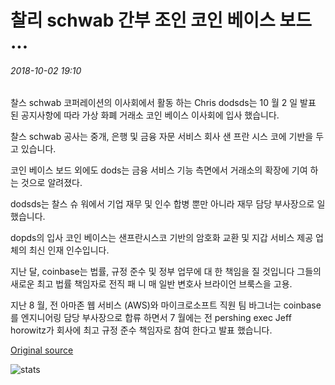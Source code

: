 # 찰리 schwab 간부 조인 코인 베이스 보드 ...

###### 2018-10-02 19:10

찰스 schwab 코퍼레이션의 이사회에서 활동 하는 Chris dodsds는 10 월 2 일 발표 된 공지사항에 따라 가상 화폐 거래소 코인 베이스 이사회에 입사 했습니다.

찰스 schwab 공사는 중개, 은행 및 금융 자문 서비스 회사 샌 프란 시스 코에 기반을 두고 있습니다.

코인 베이스 보드 외에도 dods는 금융 서비스 기능 측면에서 거래소의 확장에 기여 하는 것으로 알려졌다.

dodsds는 찰스 슈 워에서 기업 재무 및 인수 합병 뿐만 아니라 재무 담당 부사장으로 일 했습니다.

dopds의 입사 코인 베이스는 샌프란시스코 기반의 암호화 교환 및 지갑 서비스 제공 업체의 최신 인재 인수입니다.

지난 달, coinbase는 법률, 규정 준수 및 정부 업무에 대 한 책임을 질 것입니다 그들의 새로운 최고 법률 책임자로 전직 패 니 매 일반 변호사 브라이언 브룩스을 고용.

지난 8 월, 전 아마존 웹 서비스 (AWS)와 마이크로소프트 직원 팀 바그너는 coinbase를 엔지니어링 담당 부사장으로 합류 하면서 7 월에는 전 pershing exec Jeff horowitz가 회사에 최고 규정 준수 책임자로 참여 한다고 발표 했습니다.

[Original source](https://cointelegraph.com/news/charles-schwab-exec-joins-coinbase-board)

![stats](https://c.statcounter.com/11760860/0/a89fa40b/1/ "stats")